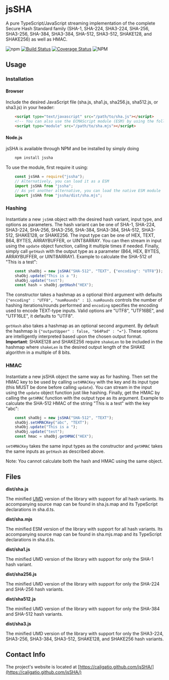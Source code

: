 # jsSHA
A pure TypeScript/JavaScript streaming implementation of the complete Secure
Hash Standard family (SHA-1, SHA-224, SHA3-224, SHA-256, SHA3-256, SHA-384,
SHA3-384, SHA-512, SHA3-512, SHAKE128, and SHAKE256) as well as HMAC.

![npm](https://img.shields.io/npm/v/jssha)
[![Build Status](https://travis-ci.org/Caligatio/jsSHA.svg?branch=master)](https://travis-ci.org/Caligatio/jsSHA)
[![Coverage Status](https://coveralls.io/repos/github/Caligatio/jsSHA/badge.svg?branch=master)](https://coveralls.io/github/Caligatio/jsSHA?branch=master)
![NPM](https://img.shields.io/npm/l/jssha)

## Usage

### Installation
#### Browser
Include the desired JavaScript file (sha.js, sha1.js, sha256.js, sha512.js, or
sha3.js) in your header:
```html
    <script type="text/javascript" src="/path/to/sha.js"></script>
    <!-- You can also use the ECMAScript module (ESM) by using the following -->
    <script type="module" src="/path/to/sha.mjs"></script>
```

#### Node.js
jsSHA is available through NPM and be installed by simply doing
```bash
    npm install jssha
```
To use the module, first require it using:
```javascript
    const jsSHA = require("jssha");
    // Alternatively, you can load it as a ESM
    import jsSHA from "jssha";
    // As yet another alternative, you can load the native ESM module
    import jsSHA from "jssha/dist/sha.mjs";
```


### Hashing
Instantiate a new `jsSHA` object with the desired hash variant, input type, and
options as parameters.  The hash variant can be one of SHA-1, SHA-224, SHA3-224,
SHA-256, SHA3-256, SHA-384, SHA3-384, SHA-512, SHA3-512, SHAKE128, or SHAKE256.
The input type can be one of HEX, TEXT, B64, BYTES, ARRAYBUFFER, or UINT8ARRAY.
You can then stream in input using the `update` object function, calling it
multiple times if needed.  Finally, simply call `getHash` with the output type
as a parameter (B64, HEX, BYTES, ARRAYBUFFER, or UINT8ARRAY).  Example to
calculate the SHA-512 of "This is a test":

```JavaScript
    const shaObj = new jsSHA("SHA-512", "TEXT", {"encoding": "UTF8"});
    shaObj.update("This is a ");
    shaObj.update("test");
    const hash = shaObj.getHash("HEX");
```
The constructor takes a hashmap as a optional third argument with defaults
`{"encoding" : "UTF8", "numRounds" : 1}`.  `numRounds` controls the number of
hashing iterations/rounds performed and `encoding` specifies the encoding
used to encode TEXT-type inputs. Valid options are "UTF8", "UTF16BE", and
"UTF16LE", it defaults to "UTF8".

`getHash` also takes a hashmap as an optional second argument.  By default the
hashmap is `{"outputUpper" : false, "b64Pad" : "="}`.  These options are
intelligently interpreted based upon the chosen output format. **Important**:
SHAKE128 and SHAKE256 require `shakeLen` to be included in the hashmap where
`shakeLen` is the desired output length of the SHAKE algorithm in a multiple
of 8 bits.

### HMAC
Instantiate a new jsSHA object the same way as for hashing.  Then set the HMAC
key to be used by calling `setHMACKey` with the key and its input type (this
MUST be done before calling `update`).  You can stream in the input using the
`update` object function just like hashing.  Finally, get the HMAC by calling
the `getHMAC` function with the output type as its argument.  Example to
calculate the SHA-512 HMAC of the string "This is a test" with the key "abc":

```JavaScript
    const shaObj = new jsSHA("SHA-512", "TEXT");
    shaObj.setHMACKey("abc", "TEXT");
    shaObj.update("This is a ");
    shaObj.update("test");
    const hmac = shaObj.getHMAC("HEX");
```
`setHMACKey` takes the same input types as the constructor and `getHMAC` takes the
same inputs as `getHash` as described above.

Note: You cannot calculate both the hash and HMAC using the same object.

## Files
**dist/sha.js**

The minified [UMD](https://github.com/umdjs/umd) version of the library with
support for all hash variants.  Its accompanying source map can be found in sha.js.map
and its TypeScript declarations in sha.d.ts.

**dist/sha.mjs**

The minified ESM version of the library with support for all hash variants. Its
accompanying source map can be found in sha.mjs.map and its TypeScript
declarations in sha.d.ts.

**dist/sha1.js**

The minified UMD version of the library with support for only the SHA-1 hash variant.

**dist/sha256.js**

The minified UMD version of the library with support for only the SHA-224 and
SHA-256 hash variants.

**dist/sha512.js**

The minified UMD version of the library with support for only the SHA-384 and
SHA-512 hash variants.

**dist/sha3.js**

The minified UMD version of the library with support for only the SHA3-224,
SHA3-256, SHA3-384, SHA3-512, SHAKE128, and SHAKE256 hash variants.

## Contact Info
The project's website is located at [https://caligatio.github.com/jsSHA/](https://caligatio.github.com/jsSHA/)
